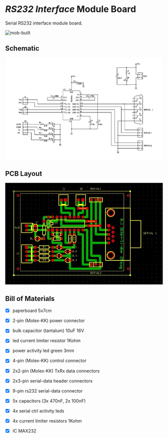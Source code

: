 # *RS232 Interface* Module Board
Serial RS232 interface module board.

![mob-built](mob-if-rs232_built.jpg)


## Schematic
![mob-schematic](mob-if-rs232_sch.jpg)


## PCB Layout
![mob-pcb](mob-if-rs232_pcb.jpg)


## Bill of Materials
- [x] paperboard 5x7cm
- [x] 2-pin (Molex-KK) power connector
- [x] bulk capacitor (tantalum) 10uF 16V
- [x] led current limiter resistor 1Kohm
- [x] power activity led green 3mm

- [x] 4-pin (Molex-KK) control connector
- [x] 2x2-pin (Molex-KK) TxRx data connectors
- [x] 2x3-pin serial-data header connectors
- [x] 9-pin rs232 serial-data connector
- [x] 5x capacitors (3x 470nF, 2x 100nF)
- [x] 4x serial ctrl activity leds
- [x] 4x current limiter resistors 1Kohm
- [x] IC MAX232